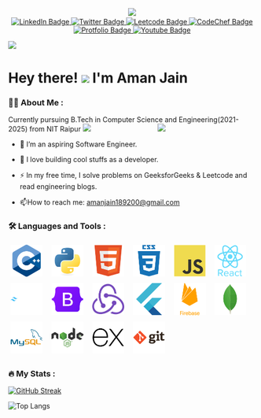 <div id="header" align="center">  
  <img src="https://media.giphy.com/media/M9gbBd9nbDrOTu1Mqx/giphy.gif" width="100"/> 
</div>


<div id="badges" align="center">
  <div id="badges">
  <a href="https://www.linkedin.com/in/the-aman-jain/">
    <img src="https://img.shields.io/badge/LinkedIn-blue?style=for-the-badge&logo=linkedin&logoColor=white" alt="LinkedIn Badge"/>
  </a>
  <a href="https://twitter.com/the_aman_jain">
    <img src="https://img.shields.io/badge/Twitter-blue?style=for-the-badge&logo=twitter&logoColor=white" alt="Twitter Badge"/>
  </a>
    <a href="https://leetcode.com/amanjain189/">
    <img src="https://img.shields.io/badge/Leetcode-black?style=for-the-badge&logo=leetcode&logoColor=white" alt="Leetcode Badge"/>
  </a>
    <a href="https://www.codechef.com/users/amanjain189200">
    <img src="https://img.shields.io/badge/codechef-brown?style=for-the-badge&logo=codechef&logoColor=white" alt="CodeChef Badge"/>
  </a>
    <a href="your-protfolio-URL">
    <img src="https://img.shields.io/badge/Protfolio-red?style=for-the-badge&logo=www&logoColor=white" alt="Protfolio Badge"/>
  </a>
    <a href="https://www.youtube.com/channel/UC9-p1XyXbpa70xSMhDYqFyg">
    <img src="https://img.shields.io/badge/YouTube-red?style=for-the-badge&logo=youtube&logoColor=white" alt="Youtube Badge"/>
  </a>
</div>
</div>

![](https://komarev.com/ghpvc/?username=amanjain200&base=900&style=flat-square)


<h1>
  Hey there!
  <img src="https://media.giphy.com/media/hvRJCLFzcasrR4ia7z/giphy.gif" width="30.5px"/>
  I'm Aman Jain
</h1>

### :man_technologist: About Me :
Currently pursuing B.Tech in Computer Science and Engineering(2021-2025) from NIT Raipur <img src="https://media.giphy.com/media/WUlplcMpOCEmTGBtBW/giphy.gif" width="30">
<img src="https://media.giphy.com/media/v1.Y2lkPTc5MGI3NjExYXpuZjBkeXhmdjQyaXNjaXN2bjcyMWNudjk2cjg3ZTg5Mmg1Z2xiayZlcD12MV9pbnRlcm5hbF9naWZfYnlfaWQmY3Q9Zw/VTtANKl0beDFQRLDTh/giphy.gif" width="200" align="right" />
- :telescope: I’m an aspiring Software Engineer.

- :seedling: I love building cool stuffs as a developer.

- :zap: In my free time, I solve problems on GeeksforGeeks & Leetcode and read engineering blogs.

- :mailbox:How to reach me: amanjain189200@gmail.com





### :hammer_and_wrench: Languages and Tools :
<div>
  <img src="https://github.com/devicons/devicon/blob/master/icons/cplusplus/cplusplus-original.svg" title="C++" alt="C++" style="width: 65px; height: 65px; margin: 5px;"/>&nbsp;
  <img src="https://github.com/devicons/devicon/blob/master/icons/python/python-original.svg" title="Python" alt="Python" style="width: 65px; height: 65px; margin: 5px;"/>&nbsp;
  <img src="https://github.com/devicons/devicon/blob/master/icons/html5/html5-original.svg" title="HTML5" alt="HTML" style="width: 65px; height: 65px; margin: 5px;"/>&nbsp;
  <img src="https://github.com/devicons/devicon/blob/master/icons/css3/css3-plain-wordmark.svg"  title="CSS3" alt="CSS" style="width: 65px; height: 65px; margin: 5px;"/>&nbsp;
  <img src="https://github.com/devicons/devicon/blob/master/icons/javascript/javascript-original.svg" title="JavaScript" alt="JavaScript" style="width: 65px; height: 65px; margin: 5px;"/>&nbsp;
  <img src="https://github.com/devicons/devicon/blob/master/icons/react/react-original-wordmark.svg" title="React" alt="React" style="width: 65px; height: 65px; margin: 5px;"/>&nbsp;
  <img src="https://github.com/devicons/devicon/blob/master/icons/tailwindcss/tailwindcss-original-wordmark.svg" title="Tailwind-CSS" alt="Tailwind CSS" style="width: 65px; height: 65px; margin: 5px;"/>&nbsp;
  <img src="https://github.com/devicons/devicon/blob/master/icons/bootstrap/bootstrap-original.svg" title="Bootstrap" alt="Bootstrap" style="width: 65px; height: 65px; margin: 5px;"/>&nbsp;
  <img src="https://github.com/devicons/devicon/blob/master/icons/redux/redux-original.svg" title="Redux" alt="Redux " style="width: 65px; height: 65px; margin: 5px;"/>&nbsp;
  <img src="https://github.com/devicons/devicon/blob/master/icons/flutter/flutter-original.svg" title="Flutter" alt="Flutter" style="width: 65px; height: 65px; margin: 5px;"/>&nbsp;
  <img src="https://github.com/devicons/devicon/blob/master/icons/firebase/firebase-plain-wordmark.svg" title="Firebase" alt="Firebase" style="width: 65px; height: 65px; margin: 5px;"/>&nbsp;
  <img src="https://github.com/devicons/devicon/blob/master/icons/mongodb/mongodb-original.svg" title="MongoDB"  alt="MongoDB" style="width: 65px; height: 65px; margin: 5px;"/>&nbsp;
  <img src="https://github.com/devicons/devicon/blob/master/icons/mysql/mysql-original-wordmark.svg" title="MySQL"  alt="MySQL" style="width: 65px; height: 65px; margin: 5px;"/>&nbsp;
  <img src="https://github.com/devicons/devicon/blob/master/icons/nodejs/nodejs-original-wordmark.svg" title="NodeJS" alt="NodeJS" style="width: 65px; height: 65px; margin: 5px;"/>&nbsp;
  <img src="https://github.com/devicons/devicon/blob/master/icons/express/express-original.svg" title="ExpressJS" alt="ExpressJS" style="width: 65px; height: 65px; margin: 5px;"/>&nbsp;
  <img src="https://github.com/devicons/devicon/blob/master/icons/git/git-original-wordmark.svg" title="Git" alt="Git" style="width: 65px; height: 65px; margin: 5px;"/>
</div>






### :fire: My Stats :
<a href="https://git.io/streak-stats"><img src="http://github-readme-streak-stats.herokuapp.com?user=amanjain200&theme=material&hide_border=true&card_width=510" alt="GitHub Streak" /></a>

![Top Langs](https://github-readme-stats.vercel.app/api/top-langs/?username=amanjain200&hide_progress=true&theme=radical&hide_border=true)
<!--
**amanjain200/amanjain200** is a ✨ _special_ ✨ repository because its `README.md` (this file) appears on your GitHub profile.

Here are some ideas to get you started:

- 🔭 I’m currently working on ...
- 🌱 I’m currently learning ...
- 👯 I’m looking to collaborate on ...
- 🤔 I’m looking for help with ...
- 💬 Ask me about ...
- 📫 How to reach me: ...
- 😄 Pronouns: ...
- ⚡ Fun fact: ...
-->
